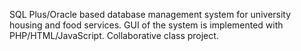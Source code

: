 SQL Plus/Oracle based database management system for university housing and food services.
GUI of the system is implemented with PHP/HTML/JavaScript. Collaborative class project.
